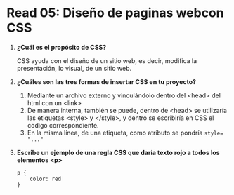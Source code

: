# Read 05: Diseño de paginas webcon CSS

1. **¿Cuál es el propósito de CSS?**

    CSS ayuda con el diseño de un sitio web, es decir, modifica la presentación, lo visual, de un sitio web.

2. **¿Cuáles son las tres formas de insertar CSS en tu proyecto?**

    1. Mediante un archivo externo y vinculándolo dentro del \<head> del html con un \<link>
    2. De manera interna, también se puede, dentro de \<head> se utilizaría las etiquetas \<style> y \</style>, y dentro se escribiría en CSS el codigo correspondiente.
    3. En la misma línea, de una etiqueta, como atributo se pondría `style= "..."`

3. **Escribe un ejemplo de una regla CSS que daría texto rojo a todos los elementos \<p>**

    ~~~
    p {
        color: red
    }
    ~~~
